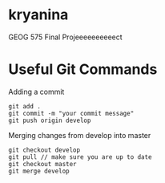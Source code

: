 # kryanina
GEOG 575 Final Projeeeeeeeeeect

# Useful Git Commands
Adding a commit
```
git add .
git commit -m "your commit message"
git push origin develop
```

Merging changes from develop into master
```
git checkout develop
git pull // make sure you are up to date
git checkout master
git merge develop
```
